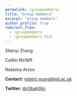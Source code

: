 ```yaml
---
permalink: /groupmembers/
title: "Group members"
excerpt: "Group members"
author_profile: true
redirect_from: 
  - /groupmembers
  - /groupmembers.html
---
```


Shenyi Zhang

Caitlin McNiff

Natasha Arzoo

**Contact:** [robert.young@ed.ac.uk](mailto:robert.young@ed.ac.uk)
  
**Twitter:** [@r0bah0lic](https://twitter.com/r0bah0lic)

